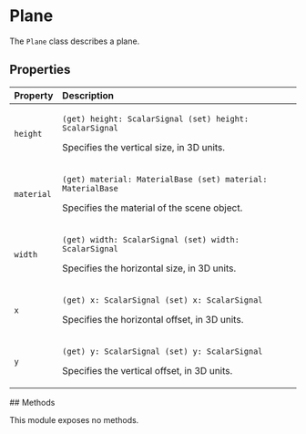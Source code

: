 # Plane

The `Plane` class describes a plane.

## Properties

<table>
  <thead>
    <tr>
      <th style="text-align:left">Property</th>
      <th style="text-align:left">Description</th>
    </tr>
  </thead>
  <tbody>
    <tr>
      <td style="text-align:left"><code>height</code>
      </td>
      <td style="text-align:left">
        <p><code>(get) height: ScalarSignal (set) height: ScalarSignal</code>
        </p>
        <p>Specifies the vertical size, in 3D units.</p>
      </td>
    </tr>
    <tr>
      <td style="text-align:left"><code>material</code>
      </td>
      <td style="text-align:left">
        <p><code>(get) material: MaterialBase (set) material: MaterialBase</code>
        </p>
        <p>Specifies the material of the scene object.</p>
      </td>
    </tr>
    <tr>
      <td style="text-align:left"><code>width</code>
      </td>
      <td style="text-align:left">
        <p><code>(get) width: ScalarSignal (set) width: ScalarSignal</code>
        </p>
        <p>Specifies the horizontal size, in 3D units.</p>
      </td>
    </tr>
    <tr>
      <td style="text-align:left"><code>x</code>
      </td>
      <td style="text-align:left">
        <p><code>(get) x: ScalarSignal (set) x: ScalarSignal</code>
        </p>
        <p>Specifies the horizontal offset, in 3D units.</p>
      </td>
    </tr>
    <tr>
      <td style="text-align:left"><code>y</code>
      </td>
      <td style="text-align:left">
        <p><code>(get) y: ScalarSignal (set) y: ScalarSignal</code>
        </p>
        <p>Specifies the vertical offset, in 3D units.</p>
      </td>
    </tr>
  </tbody>
</table>## Methods

This module exposes no methods.

